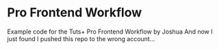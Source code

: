 # Pro Frontend Workflow
Example code for the Tuts+ Pro Frontend Workflow by Joshua
And now I just found I pushed this repo to the wrong account...